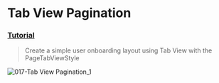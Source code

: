 # Tab View Pagination
### [Tutorial](https://designcode.io/swiftui-handbook-tab-view-pagination)
> Create a simple user onboarding layout using Tab View with the PageTabViewStyle

![017-Tab View Pagination_1](https://github.com/mrgsdev/DesignCode/assets/157994617/6bc0b89c-2ca0-41a1-9bb5-413bb6e10611)